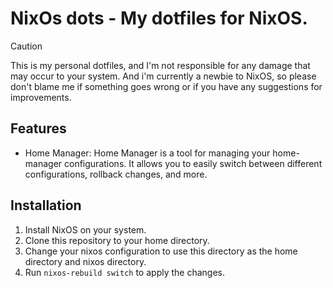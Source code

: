 # NixOs dots - My dotfiles for NixOS.

> [!CAUTION]
> This is my personal dotfiles, and I'm not responsible for any damage that may occur to your system. And i'm currently a newbie to NixOS, so please don't blame me if something goes wrong or if you have any suggestions for improvements.

## Features

- Home Manager: Home Manager is a tool for managing your home-manager configurations. It allows you to easily switch between different configurations, rollback changes, and more.

## Installation

1. Install NixOS on your system.
2. Clone this repository to your home directory.
3. Change your nixos configuration to use this directory as the home directory and nixos directory.
4. Run `nixos-rebuild switch` to apply the changes.

